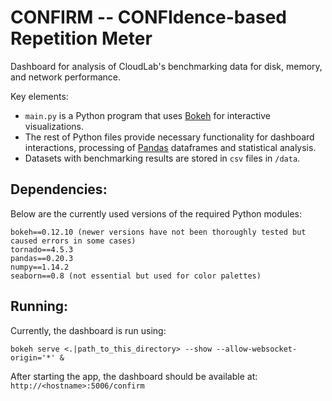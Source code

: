 CONFIRM -- CONFIdence-based Repetition Meter
=========================================

Dashboard for analysis of CloudLab's benchmarking data for disk, memory, and network performance.

Key elements:
 * `main.py` is a Python program that uses [Bokeh](https://bokeh.pydata.org/en/latest/) for interactive visualizations.
 * The rest of Python files provide necessary functionality for dashboard interactions, processing of [Pandas](https://pandas.pydata.org/) dataframes and statistical analysis. 
 * Datasets with benchmarking results are stored in `csv` files in `/data`. 

## Dependencies:

Below are the currently used versions of the required Python modules:

```
bokeh==0.12.10 (newer versions have not been thoroughly tested but caused errors in some cases)
tornado==4.5.3
pandas==0.20.3
numpy==1.14.2
seaborn==0.8 (not essential but used for color palettes)
```

## Running:

Currently, the dashboard is run using: 

```
bokeh serve <.|path_to_this_directory> --show --allow-websocket-origin='*' &
``` 

After starting the app, the dashboard should be available at: `http://<hostname>:5006/confirm`
